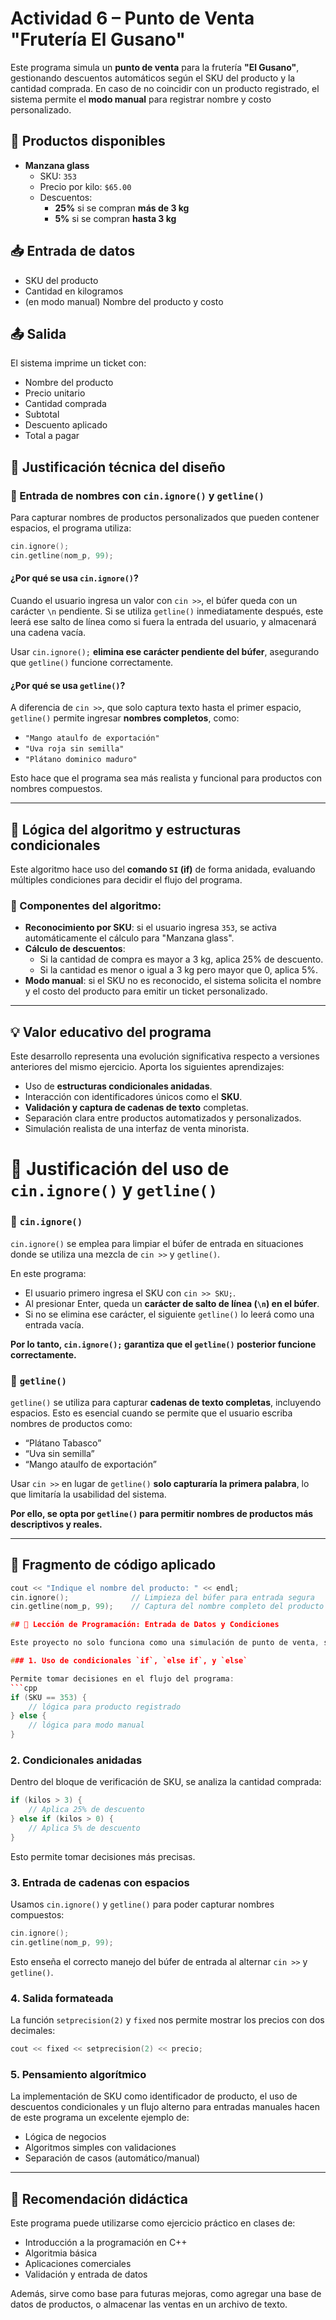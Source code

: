 # Actividad 6 – Punto de Venta "Frutería El Gusano"

Este programa simula un **punto de venta** para la frutería **"El Gusano"**, gestionando descuentos automáticos según el SKU del producto y la cantidad comprada. En caso de no coincidir con un producto registrado, el sistema permite el **modo manual** para registrar nombre y costo personalizado.

## 🛒 Productos disponibles

- **Manzana glass**  
  - SKU: `353`  
  - Precio por kilo: `$65.00`  
  - Descuentos:
    - **25%** si se compran **más de 3 kg**
    - **5%** si se compran **hasta 3 kg**

## 📥 Entrada de datos

- SKU del producto
- Cantidad en kilogramos
- (en modo manual) Nombre del producto y costo

## 📤 Salida

El sistema imprime un ticket con:

- Nombre del producto
- Precio unitario
- Cantidad comprada
- Subtotal
- Descuento aplicado
- Total a pagar

## 🧠 Justificación técnica del diseño

### 🔧 Entrada de nombres con `cin.ignore()` y `getline()`

Para capturar nombres de productos personalizados que pueden contener espacios, el programa utiliza:

```cpp
cin.ignore();
cin.getline(nom_p, 99);
```

#### ¿Por qué se usa `cin.ignore()`?
Cuando el usuario ingresa un valor con `cin >>`, el búfer queda con un carácter `\n` pendiente. Si se utiliza `getline()` inmediatamente después, este leerá ese salto de línea como si fuera la entrada del usuario, y almacenará una cadena vacía.

Usar `cin.ignore();` **elimina ese carácter pendiente del búfer**, asegurando que `getline()` funcione correctamente.

#### ¿Por qué se usa `getline()`?
A diferencia de `cin >>`, que solo captura texto hasta el primer espacio, `getline()` permite ingresar **nombres completos**, como:

- `"Mango ataulfo de exportación"`
- `"Uva roja sin semilla"`
- `"Plátano dominico maduro"`

Esto hace que el programa sea más realista y funcional para productos con nombres compuestos.

---

## 🔁 Lógica del algoritmo y estructuras condicionales

Este algoritmo hace uso del **comando `SI` (if)** de forma anidada, evaluando múltiples condiciones para decidir el flujo del programa.

### 🧱 Componentes del algoritmo:

- **Reconocimiento por SKU**: si el usuario ingresa `353`, se activa automáticamente el cálculo para "Manzana glass".
- **Cálculo de descuentos**:
  - Si la cantidad de compra es mayor a 3 kg, aplica 25% de descuento.
  - Si la cantidad es menor o igual a 3 kg pero mayor que 0, aplica 5%.
- **Modo manual**: si el SKU no es reconocido, el sistema solicita el nombre y el costo del producto para emitir un ticket personalizado.

---

## 💡 Valor educativo del programa

Este desarrollo representa una evolución significativa respecto a versiones anteriores del mismo ejercicio. Aporta los siguientes aprendizajes:

- Uso de **estructuras condicionales anidadas**.
- Interacción con identificadores únicos como el **SKU**.
- **Validación y captura de cadenas de texto** completas.
- Separación clara entre productos automatizados y personalizados.
- Simulación realista de una interfaz de venta minorista.

# 🎯 Justificación del uso de `cin.ignore()` y `getline()`

### 🧩 `cin.ignore()`

`cin.ignore()` se emplea para limpiar el búfer de entrada en situaciones donde se utiliza una mezcla de `cin >>` y `getline()`.

En este programa:
- El usuario primero ingresa el SKU con `cin >> SKU;`.
- Al presionar Enter, queda un **carácter de salto de línea (`\n`) en el búfer**.
- Si no se elimina ese carácter, el siguiente `getline()` lo leerá como una entrada vacía.

**Por lo tanto, `cin.ignore();` garantiza que el `getline()` posterior funcione correctamente.**

### 🧩 `getline()`

`getline()` se utiliza para capturar **cadenas de texto completas**, incluyendo espacios. Esto es esencial cuando se permite que el usuario escriba nombres de productos como:

- “Plátano Tabasco”
- “Uva sin semilla”
- “Mango ataulfo de exportación”

Usar `cin >>` en lugar de `getline()` **solo capturaría la primera palabra**, lo que limitaría la usabilidad del sistema.

**Por ello, se opta por `getline()` para permitir nombres de productos más descriptivos y reales.**

---

## 📌 Fragmento de código aplicado

```cpp
cout << "Indique el nombre del producto: " << endl;
cin.ignore();              // Limpieza del búfer para entrada segura
cin.getline(nom_p, 99);    // Captura del nombre completo del producto

## 📘 Lección de Programación: Entrada de Datos y Condiciones

Este proyecto no solo funciona como una simulación de punto de venta, sino también como una **lección práctica para aprender C++**. A continuación, destacamos los principales conceptos que se pueden estudiar a partir de este código:

### 1. Uso de condicionales `if`, `else if`, y `else`

Permite tomar decisiones en el flujo del programa:
```cpp
if (SKU == 353) {
    // lógica para producto registrado
} else {
    // lógica para modo manual
}
```

### 2. Condicionales anidadas

Dentro del bloque de verificación de SKU, se analiza la cantidad comprada:
```cpp
if (kilos > 3) {
    // Aplica 25% de descuento
} else if (kilos > 0) {
    // Aplica 5% de descuento
}
```

Esto permite tomar decisiones más precisas.

### 3. Entrada de cadenas con espacios

Usamos `cin.ignore()` y `getline()` para poder capturar nombres compuestos:
```cpp
cin.ignore();
cin.getline(nom_p, 99);
```
Esto enseña el correcto manejo del búfer de entrada al alternar `cin >>` y `getline()`.

### 4. Salida formateada

La función `setprecision(2)` y `fixed` nos permite mostrar los precios con dos decimales:
```cpp
cout << fixed << setprecision(2) << precio;
```

### 5. Pensamiento algorítmico

La implementación de SKU como identificador de producto, el uso de descuentos condicionales y un flujo alterno para entradas manuales hacen de este programa un excelente ejemplo de:
- Lógica de negocios
- Algoritmos simples con validaciones
- Separación de casos (automático/manual)

---

## 🎯 Recomendación didáctica

Este programa puede utilizarse como ejercicio práctico en clases de:
- Introducción a la programación en C++
- Algoritmia básica
- Aplicaciones comerciales
- Validación y entrada de datos

Además, sirve como base para futuras mejoras, como agregar una base de datos de productos, o almacenar las ventas en un archivo de texto.
